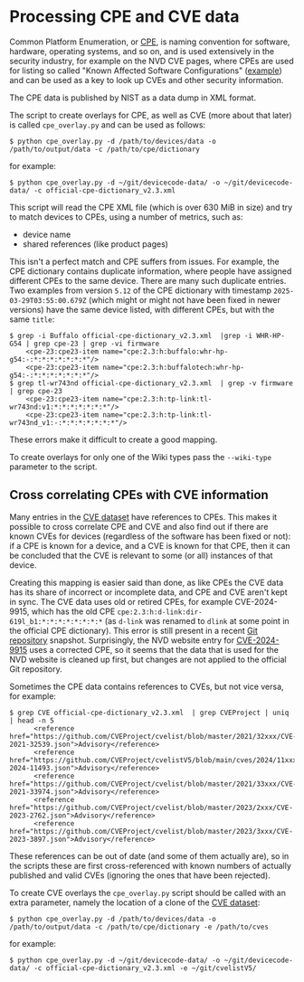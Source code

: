 # Processing CPE and CVE data

Common Platform Enumeration, or [CPE][cpe], is naming convention for software,
hardware, operating systems, and so on, and is used extensively in the security
industry, for example on the NVD CVE pages, where CPEs are used for listing so
called "Known Affected Software Configurations" ([example][cve-2006-2561]) and
can be used as a key to look up CVEs and other security information.

The CPE data is published by NIST as a data dump in XML format.

The script to create overlays for CPE, as well as CVE (more about that later)
is called `cpe_overlay.py` and can be used as follows:

```
$ python cpe_overlay.py -d /path/to/devices/data -o /path/to/output/data -c /path/to/cpe/dictionary
```

for example:

```
$ python cpe_overlay.py -d ~/git/devicecode-data/ -o ~/git/devicecode-data/ -c official-cpe-dictionary_v2.3.xml
```

This script will read the CPE XML file (which is over 630 MiB in size) and try
to match devices to CPEs, using a number of metrics, such as:

* device name
* shared references (like product pages)

This isn't a perfect match and CPE suffers from issues. For example, the CPE
dictionary contains duplicate information, where people have assigned different
CPEs to the same device. There are many such duplicate entries. Two examples
from version `5.12` of the CPE dictionary with timestamp
`2025-03-29T03:55:00.679Z` (which might or might not have been fixed in newer
versions) have the same device listed, with different CPEs, but with the same
`title`:

```
$ grep -i Buffalo official-cpe-dictionary_v2.3.xml  |grep -i WHR-HP-G54 | grep cpe-23 | grep -vi firmware
    <cpe-23:cpe23-item name="cpe:2.3:h:buffalo:whr-hp-g54:-:*:*:*:*:*:*:*"/>
    <cpe-23:cpe23-item name="cpe:2.3:h:buffalotech:whr-hp-g54:-:*:*:*:*:*:*:*"/>
$ grep tl-wr743nd official-cpe-dictionary_v2.3.xml  | grep -v firmware | grep cpe-23
    <cpe-23:cpe23-item name="cpe:2.3:h:tp-link:tl-wr743nd:v1:*:*:*:*:*:*:*"/>
    <cpe-23:cpe23-item name="cpe:2.3:h:tp-link:tl-wr743nd_v1:-:*:*:*:*:*:*:*"/>
```

These errors make it difficult to create a good mapping.

To create overlays for only one of the Wiki types pass the `--wiki-type`
parameter to the script.

## Cross correlating CPEs with CVE information

Many entries in the [CVE dataset][cvelistv5] have references to CPEs. This
makes it possible to cross correlate CPE and CVE and also find out if there
are known CVEs for devices (regardless of the software has been fixed or not):
if a CPE is known for a device, and a CVE is known for that CPE, then it can
be concluded that the CVE is relevant to some (or all) instances of that
device.

Creating this mapping is easier said than done, as like CPEs the CVE data has
its share of incorrect or incomplete data, and CPE and CVE aren't kept in sync.
The CVE data uses old or retired CPEs, for example CVE-2024-9915, which has the
old CPE `cpe:2.3:h:d-link:dir-619l_b1:*:*:*:*:*:*:*:*` (as `d-link` was renamed
to `dlink` at some point in the official CPE dictionary). This error is still
present in a recent [Git repository][cve-2024-9915-archive] snapshot.
Surprisingly, the NVD website entry for [CVE-2024-9915][cve-2024-9915] uses a
corrected CPE, so it seems that the data that is used for the NVD website is
cleaned up first, but changes are not applied to the official Git repository.

Sometimes the CPE data contains references to CVEs, but not vice versa, for
example:

```
$ grep CVE official-cpe-dictionary_v2.3.xml  | grep CVEProject | uniq | head -n 5
      <reference href="https://github.com/CVEProject/cvelist/blob/master/2021/32xxx/CVE-2021-32539.json">Advisory</reference>
      <reference href="https://github.com/CVEProject/cvelistV5/blob/main/cves/2024/11xxx/CVE-2024-11493.json">Advisory</reference>
      <reference href="https://github.com/CVEProject/cvelist/blob/master/2021/33xxx/CVE-2021-33974.json">Advisory</reference>
      <reference href="https://github.com/CVEProject/cvelist/blob/master/2023/2xxx/CVE-2023-2762.json">Advisory</reference>
      <reference href="https://github.com/CVEProject/cvelist/blob/master/2023/3xxx/CVE-2023-3897.json">Advisory</reference>
```

These references can be out of date (and some of them actually are), so in the
scripts these are first cross-referenced with known numbers of actually
published and valid CVEs (ignoring the ones that have been rejected).

To create CVE overlays the `cpe_overlay.py` script should be called with an
extra parameter, namely the location of a clone of the
[CVE dataset][cvelistv5]:

```
$ python cpe_overlay.py -d /path/to/devices/data -o /path/to/output/data -c /path/to/cpe/dictionary -e /path/to/cves
```

for example:

```
$ python cpe_overlay.py -d ~/git/devicecode-data/ -o ~/git/devicecode-data/ -c official-cpe-dictionary_v2.3.xml -e ~/git/cvelistV5/
```

[cpe]:https://nvd.nist.gov/products/cpe
[cve-2006-2561]:https://nvd.nist.gov/vuln/detail/CVE-2006-2561
[cve-2024-9915]:https://nvd.nist.gov/vuln/detail/CVE-2024-9915
[cve-2024-9915-archive]:https://github.com/CVEProject/cvelistV5/blob/5d27562a7b563760aa456cd42d13a1971a6ef77a/cves/2024/9xxx/CVE-2024-9915.json
[cvelistv5]:https://github.com/CVEProject/cvelistV5
